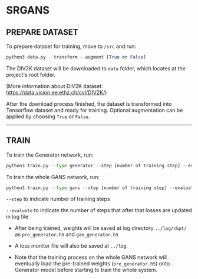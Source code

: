 # SRGANS

## PREPARE DATASET
To prepare dataset for training, move to ```/src``` and run:

```python
python3 data.py --transform --augment [True or False]
```

The DIV2K dataset will be downloaded to ```data``` folder, which locates at the project's root folder. 

(More information about DIV2K dataset: https://data.vision.ee.ethz.ch/cvl/DIV2K/)

After the download process finished, the dataset is transformed into Tensorflow dataset and ready for training. Optional augmentation can be applied by choosing ```True``` or ```False```.

------

## TRAIN

To train the Generator network, run:
```python
python3 train.py --type generator --step [number of training step] --evaluate [number of steps]
```

To train the whole GANS network, run:
```python
python3 train.py --type gans --step [number of training step] --evaluate [number of steps]
```

```--step``` to indicate number of training steps 

```--evaluate``` to indicate the number of steps that after that losses are updated in log file

- After being trained, weights will be saved at log directory ```../log/ckpt/``` as ```pre_generator.h5``` and ```gan_generator.h5```
- A loss monitor file will also be saved at ```../log```. 

- Note that the training process on the whole GANS network will eventually load the pre-trained weights (```pre_generator.h5```) onto Generator model before starting to train the whole system. 

